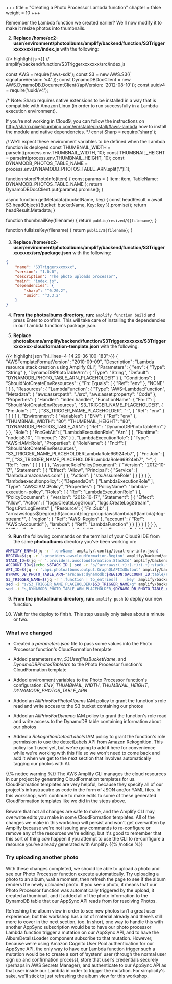 +++
title = "Creating a Photo Processor Lambda function"
chapter = false
weight = 10
+++

Remember the Lambda function we created earlier? We'll now modify it to make it resize photos into thumbnails.

2. **Replace /home/ec2-user/environment/photoalbums/amplify/backend/function/S3Triggerxxxxxxx/src/index.js** with the following:
<div style="height: 560px; overflow-y: scroll; margin: 0;">
{{< highlight js >}}
// amplify/backend/function/S3Triggerxxxxxxx/src/index.js

const AWS = require('aws-sdk');
const S3 = new AWS.S3({ signatureVersion: 'v4' });
const DynamoDBDocClient = new AWS.DynamoDB.DocumentClient({apiVersion: '2012-08-10'});
const uuidv4 = require('uuid/v4');

/*
Note: Sharp requires native extensions to be installed in a way that is compatible
with Amazon Linux (in order to run successfully in a Lambda execution environment).

If you're not working in Cloud9, you can follow the instructions on http://sharp.pixelplumbing.com/en/stable/install/#aws-lambda how to install the module and native dependencies.
*/
const Sharp = require('sharp');

// We'll expect these environment variables to be defined when the Lambda function is deployed
const THUMBNAIL_WIDTH = parseInt(process.env.THUMBNAIL_WIDTH, 10);
const THUMBNAIL_HEIGHT = parseInt(process.env.THUMBNAIL_HEIGHT, 10);
const DYNAMODB_PHOTOS_TABLE_NAME = process.env.DYNAMODB_PHOTOS_TABLE_ARN.split('/')[1];

function storePhotoInfo(item) {
	const params = {
		Item: item,
		TableName: DYNAMODB_PHOTOS_TABLE_NAME
	};
	return DynamoDBDocClient.put(params).promise();
}

async function getMetadata(bucketName, key) {
	const headResult = await S3.headObject({Bucket: bucketName, Key: key }).promise();
	return headResult.Metadata;
}

function thumbnailKey(filename) {
	return `public/resized/${filename}`;
}

function fullsizeKey(filename) {
	return `public/${filename}`;
}

function makeThumbnail(photo) {
	return Sharp(photo).resize(THUMBNAIL_WIDTH, THUMBNAIL_HEIGHT).toBuffer();
}

async function resize(bucketName, key) {
	const originalPhoto = (await S3.getObject({ Bucket: bucketName, Key: key }).promise()).Body;
	const originalPhotoName = key.replace('uploads/', '');
	const originalPhotoDimensions = await Sharp(originalPhoto).metadata();

	const thumbnail = await makeThumbnail(originalPhoto);

	await Promise.all([
		S3.putObject({
			Body: thumbnail,
			Bucket: bucketName,
			Key: thumbnailKey(originalPhotoName),
		}).promise(),

		S3.copyObject({
			Bucket: bucketName,
			CopySource: bucketName + '/' + key,
			Key: fullsizeKey(originalPhotoName),
		}).promise(),
	]);

	await S3.deleteObject({
		Bucket: bucketName,
		Key: key
	}).promise();

	return {
		photoId: originalPhotoName,
		
		thumbnail: {
			key: thumbnailKey(originalPhotoName),
			width: THUMBNAIL_WIDTH,
			height: THUMBNAIL_HEIGHT
		},

		fullsize: {
			key: fullsizeKey(originalPhotoName),
			width: originalPhotoDimensions.width,
			height: originalPhotoDimensions.height
		}
	};
};

async function processRecord(record) {
	const bucketName = record.s3.bucket.name;
	const key = record.s3.object.key;
	
	if (key.indexOf('uploads') != 0) return;
	
	const metadata = await getMetadata(bucketName, key);
	const sizes = await resize(bucketName, key);    
	const id = uuidv4();
	const item = {
		id: id,
		owner: metadata.owner,
		photoAlbumId: metadata.albumid,
		bucket: bucketName,
		thumbnail: sizes.thumbnail,
		fullsize: sizes.fullsize,
		createdAt: new Date().getTime()
	}
	await storePhotoInfo(item);
}

exports.handler = async (event, context, callback) => {
	try {
		event.Records.forEach(processRecord);
		callback(null, { status: 'Photo Processed' });
	}
	catch (err) {
		console.error(err);
		callback(err);
	}
};
{{< /highlight >}}
</div>


3. **Replace /home/ec2-user/environment/photoalbums/amplify/backend/function/S3Triggerxxxxxxx/src/package.json** with the following:
```json
{
	"name": "S3Triggerxxxxxxx",
	"version": "1.0.0",
	"description": "The photo uploads processor",
	"main": "index.js",
	"dependencies": {
		"sharp": "^0.20.2",
		"uuid": "^3.3.2"
	}
}
```


4. **From the photoalbums directory, run:** `amplify function build` and press Enter to confirm. This will take care of installing the dependencies in our Lambda function's package.json.


8.  **Replace photoalbums/amplify/backend/function/S3Triggerxxxxxxx/S3Triggerxxxxxxx-cloudformation-template.json** with the following:
<div style="height: 550px; overflow-y: scroll;">
{{< highlight json "hl_lines=4-14 29-36 100-183">}}
{
	"AWSTemplateFormatVersion": "2010-09-09",
	"Description": "Lambda resource stack creation using Amplify CLI",
	"Parameters": {
		"env": {
			"Type": "String"
		},
		"DynamoDBPhotoTableArn": {
			"Type": "String",
			"Default": "DYNAMODB_PHOTO_TABLE_ARN_PLACEHOLDER"
		}
	},
	"Conditions": {
		"ShouldNotCreateEnvResources": {
			"Fn::Equals": [
				{
					"Ref": "env"
				},
				"NONE"
			]
		}
	},
	"Resources": {
		"LambdaFunction": {
			"Type": "AWS::Lambda::Function",
			"Metadata": {
				"aws:asset:path": "./src",
				"aws:asset:property": "Code"
			},
			"Properties": {
				"Handler": "index.handler",
				"FunctionName": {
					"Fn::If": [
						"ShouldNotCreateEnvResources",
						"S3_TRIGGER_NAME_PLACEHOLDER",
						{
							"Fn::Join": [
								"",
								[
									"S3_TRIGGER_NAME_PLACEHOLDER",
									"-",
									{
										"Ref": "env"
									}
								]
							]
						}
					]
				},
				"Environment": {
					"Variables": {
						"ENV": {
							"Ref": "env"
						},
						"THUMBNAIL_WIDTH": "80",
						"THUMBNAIL_HEIGHT": "80",
						"DYNAMODB_PHOTOS_TABLE_ARN": { "Ref" : "DynamoDBPhotoTableArn" }
					}
				},
				"Role": {
					"Fn::GetAtt": [
						"LambdaExecutionRole",
						"Arn"
					]
				},
				"Runtime": "nodejs8.10",
				"Timeout": "25"
			}
		},
		"LambdaExecutionRole": {
			"Type": "AWS::IAM::Role",
			"Properties": {
				"RoleName": {
					"Fn::If": [
						"ShouldNotCreateEnvResources",
						"S3_TRIGGER_NAME_PLACEHOLDERLambdaRole66924eb7",
						{
							"Fn::Join": [
								"",
								[
									"S3_TRIGGER_NAME_PLACEHOLDERLambdaRole66924eb7",
									"-",
									{
										"Ref": "env"
									}
								]
							]
						}
					]
				},
				"AssumeRolePolicyDocument": {
					"Version": "2012-10-17",
					"Statement": [
						{
							"Effect": "Allow",
							"Principal": {
								"Service": [
									"lambda.amazonaws.com"
								]
							},
							"Action": [
								"sts:AssumeRole"
							]
						}
					]
				}
			}
		},
		"lambdaexecutionpolicy": {
			"DependsOn": [
				"LambdaExecutionRole"
			],
			"Type": "AWS::IAM::Policy",
			"Properties": {
				"PolicyName": "lambda-execution-policy",
				"Roles": [
					{
						"Ref": "LambdaExecutionRole"
					}
				],
				"PolicyDocument": {
					"Version": "2012-10-17",
					"Statement": [
						{
							"Effect": "Allow",
							"Action": [
								"logs:CreateLogGroup",
								"logs:CreateLogStream",
								"logs:PutLogEvents"
							],
							"Resource": {
								"Fn::Sub": [
									"arn:aws:logs:${region}:${account}:log-group:/aws/lambda/${lambda}:log-stream:*",
									{
										"region": {
											"Ref": "AWS::Region"
										},
										"account": {
											"Ref": "AWS::AccountId"
										},
										"lambda": {
											"Ref": "LambdaFunction"
										}
									}
								]
							}
						}
					]
				}
			}
		},
		"AllPrivsForDynamo": {
			"DependsOn": [
				"LambdaExecutionRole"
			],
			"Type": "AWS::IAM::Policy",
			"Properties": {
				"PolicyName": "AllPrivsForDynamo",
				"Roles": [
					{
						"Ref": "LambdaExecutionRole"
					}
				],
				"PolicyDocument": {
					"Version": "2012-10-17",
					"Statement": [
						{
							"Effect": "Allow",
							"Action": [
								"dynamodb:*"
							],
							"Resource": { "Ref" : "DynamoDBPhotoTableArn" }
						}
					]
				}
			}
		},
		"RekognitionDetectLabels": {
			"DependsOn": [
				"LambdaExecutionRole"
			],
			"Type": "AWS::IAM::Policy",
			"Properties": {
				"PolicyName": "RekognitionDetectLabels",
				"Roles": [
					{
						"Ref": "LambdaExecutionRole"
					}
				],
				"PolicyDocument": {
					"Version": "2012-10-17",
					"Statement": [
						{
							"Effect": "Allow",
							"Action": [
								"rekognition:detectLabels"
							],
							"Resource": "*"
						}
					]
				}
			}
		}
	},
	"Outputs": {
		"Name": {
			"Value": {
				"Ref": "LambdaFunction"
			}
		},
		"Arn": {
			"Value": {
				"Fn::GetAtt": [
					"LambdaFunction",
					"Arn"
				]
			}
		},
		"Region": {
			"Value": {
				"Ref": "AWS::Region"
			}
		},
		"LambdaExecutionRole": {
			"Value": {
				"Ref": "LambdaExecutionRole"
			}
		}
	}
}
{{< /highlight >}}
</div>

9. **Run** the following commands on the terminal of your Cloud9 IDE from the same **photoalbums** directory you've been working on:
```bash
AMPLIFY_ENV=$(jq -r '.envName' amplify/.config/local-env-info.json)
REGION=$(jq -r '.providers.awscloudformation.Region' amplify/backend/amplify-meta.json)
STACK_ID=$(jq -r '.providers.awscloudformation.StackId' amplify/backend/amplify-meta.json)
ACCOUNT_ID=$(echo $STACK_ID | sed -r 's/^arn:aws:(.+):(.+):(.+):stack.+$/\3/')
API_ID=$(jq -r '.api.photoalbums.output.GraphQLAPIIdOutput' amplify/backend/amplify-meta.json)
DYNAMO_DB_PHOTO_TABLE_ARN="arn:aws:dynamodb:$REGION:$ACCOUNT_ID:table/Photo-$API_ID-$AMPLIFY_ENV"
S3_TRIGGER_NAME=$(jq -r '.function | to_entries[] | .key' amplify/backend/amplify-meta.json)
sed -i "s/S3_TRIGGER_NAME_PLACEHOLDER/$S3_TRIGGER_NAME/g" amplify/backend/function/$S3_TRIGGER_NAME/$S3_TRIGGER_NAME-cloudformation-template.json
sed -i "s,DYNAMODB_PHOTO_TABLE_ARN_PLACEHOLDER,$DYNAMO_DB_PHOTO_TABLE_ARN,g" amplify/backend/function/$S3_TRIGGER_NAME/$S3_TRIGGER_NAME-cloudformation-template.json
```

9. **From the photoalbums directory, run:** `amplify push` to deploy our new function.

10. Wait for the deploy to finish. This step usually only takes about a minute or two.

### What we changed
- Created a *parameters.json* file to pass some values into the Photo Processor function's CloudFormation template

- Added parameters *env*, *S3UserfilesBucketName*, and *DynamoDBPhotosTableArn* to the Photo Processor function's CloudFormation template

- Added environment variables to the Photo Processor function's configuration: *ENV*, *THUMBNAIL_WIDTH*, *THUMBNAIL_HEIGHT*, *DYNAMODB_PHOTOS_TABLE_ARN*

- Added an *AllPrivsForPhotoAlbums* IAM policy to grant the function's role read and write access to the S3 bucket containing our photos

- Added an *AllPrivsForDynamo* IAM policy to grant the function's role read and write access to the DynamoDB table containing information about our photos

- Added a *RekognitionDetectLabels* IAM policy to grant the function's role permission to use the detectLabels API from Amazon Rekognition. This policy isn't used yet, but we're going to add it here for convenience while we're working with this file so we won't need to come back and add it when we get to the next section that involves automatically tagging our photos with AI.

{{% notice warning %}}
The AWS Amplify CLI manages the cloud resources in our project by generating CloudFormation templates for us. CloudFormation templates are very helpful, because they specify all of our project's infrastrucutre as code in the form of JSON and/or YAML files. In this workshop, we'll continue to make edits to some of these generated CloudFormation templates like we did in the steps above. 
<br/> <br/>
Beware that not all changes are safe to make, and the Amplify CLI may overwrite edits you make in some CloudFormation templates. All of the changes we make in this workshop will persist and won't get overwritten by Amplify because we're not issuing any commands to re-configure or remove any of the resources we're editing, but it's good to remember that this sort of thing _can_ happen if you attempt to use the CLI to re-configure a resource you've already generated with Amplify.
{{% /notice %}}

### Try uploading another photo

With these changes completed, we should be able to upload a photo and see our Photo Processor function execute automatically. Try uploading a photo to an album, wait a moment, then refresh the page to see if the album renders the newly uploaded photo. If you see a photo, it means that our Photo Processor function was automatically triggered by the upload, it created a thumbnail, and it added all of the photo information to the DynamoDB table that our AppSync API reads from for resolving Photos. 

Refreshing the album view in order to see new photos isn’t a great user experience, but this workshop has a lot of material already and there’s still more to cover in the next section, too. In short, one way to handle this with another AppSync subscription would be to have our photo processor Lambda function trigger a mutation on our AppSync API, and to have the AlbumDetailsLoader component subscribe to that mutation. However, because we’re using Amazon Cognito User Pool authentication for our AppSync API, the only way to have our Lambda function trigger such a mutation would be to create a sort of ‘system’ user (through the normal user sign up and confirmation process), store that user’s credentials securely (perhaps in AWS Secrets Manager), and authenticate to our AppSync API as that user inside our Lambda in order to trigger the mutation. For simplicity's sake, we'll stick to just refreshing the album view for this workshop.